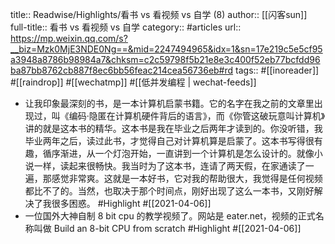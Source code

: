 title:: Readwise/Highlights/看书 vs 看视频 vs 自学 (8)
author:: [[闪客sun]]
full-title:: 看书 vs 看视频 vs 自学
category:: #articles
url:: https://mp.weixin.qq.com/s?__biz=Mzk0MjE3NDE0Ng==&mid=2247494965&idx=1&sn=17e219c5e5cf95a3948a8786b98984a7&chksm=c2c59798f5b21e8e3c400f52eb77bcfdd96ba87bb8762cb887f8ec6bb56feac214cea56736eb#rd
tags:: #[[inoreader]] #[[raindrop]] #[[wechatmp]] #[[低并发编程 | wechat-feeds]]

- 让我印象最深刻的书，是一本计算机启蒙书籍。它的名字在我之前的文章里出现过，叫《编码·隐匿在计算机硬件背后的语言》，而《你管这破玩意叫计算机》讲的就是这本书的精华。这本书是我在毕业之后两年才读到的。你没听错，我毕业两年之后，读过此书，才觉得自己对计算机算是启蒙了。这本书写得很有趣，循序渐进，从一个灯泡开始，一直讲到一个计算机是怎么设计的。就像小说一样，读起来很畅快。我当时为了这本书，连请了两天假，在家通读了一遍，那感觉非常爽。这就是一本好书，它对我的帮助很大，我觉得是任何视频都比不了的。当然，也取决于那个时间点，刚好出现了这么一本书，又刚好解决了我很多困惑。 #Highlight #[[2021-04-06]]
- 一位国外大神自制 8 bit cpu 的教学视频了。网站是 eater.net，视频的正式名称叫做 Build an 8-bit CPU from scratch #Highlight #[[2021-04-06]]
